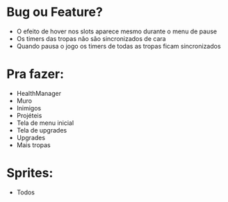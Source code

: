 # Bug ou Feature?
- O efeito de hover nos slots aparece mesmo durante o menu de pause
- Os timers das tropas não são sincronizados de cara
- Quando pausa o jogo os timers de todas as tropas ficam sincronizados

# Pra fazer:
- HealthManager
- Muro
- Inimigos
- Projéteis
- Tela de menu inicial
- Tela de upgrades
- Upgrades
- Mais tropas

# Sprites:
- Todos